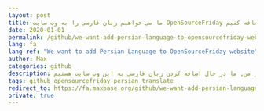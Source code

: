 ```yaml
---
layout: post
title: ما می خواهیم زبان فارسی را به وب سایت OpenSourceFriday اضافه کنیم
date: 2020-01-01
permalink: /github/we-want-add-persian-language-to-opensourcefriday-website-fa/
lang: fa
lang-ref: "We want to add Persian Language to OpenSourceFriday website"
author: Max
categories: github
description: سال 2020 مبارک با خبری خوب از من, ما در حال اضافه کردن زبان فارسی به این وب سایت هستیم.
tags: github opensourcefriday persian translate
redirect_to: https://fa.maxbase.org/github/we-want-add-persian-language-to-opensourcefriday-website/
private: true
---
```

